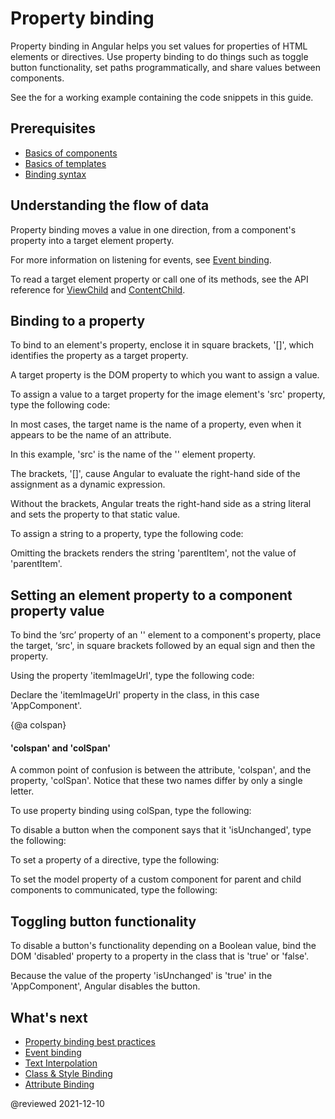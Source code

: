 # Property binding

Property binding in Angular helps you set values for properties of HTML elements or directives.  Use property binding to do things such as toggle button functionality, set paths programmatically, and share values between components.

<div class="alert is-helpful">

See the <live-example></live-example> for a working example containing the code snippets in this guide.

</div>

## Prerequisites

* [Basics of components](guide/architecture-components)
* [Basics of templates](guide/glossary#template)
* [Binding syntax](guide/binding-syntax)

## Understanding the flow of data

Property binding moves a value in one direction, from a component's property into a target element property.

<div class="alert is-helpful">

For more information on listening for events, see [Event binding](guide/event-binding).

</div>

To read a target element property or call one of its methods, see the API reference for [ViewChild](api/core/ViewChild) and [ContentChild](api/core/ContentChild).

## Binding to a property

To bind to an element's property, enclose it in square brackets, '[]', which identifies the property as a target property.

A target property is the DOM property to which you want to assign a value.

To assign a value to a target property for the image element's 'src' property, type the following code:

<code-example path="property-binding/src/app/app.component.html" region="property-binding" header="src/app/app.component.html"></code-example>

In most cases, the target name is the name of a property, even when it appears to be the name of an attribute.

In this example, 'src' is the name of the '<img>' element property.

The brackets, '[]', cause Angular to evaluate the right-hand side of the assignment as a dynamic expression.

Without the brackets, Angular treats the right-hand side as a string literal and sets the property to that static value.

To assign a string to a property, type the following code:

<code-example path="property-binding/src/app/app.component.html" region="no-evaluation" header="src/app.component.html"></code-example>

Omitting the brackets renders the string 'parentItem', not the value of 'parentItem'.

## Setting an element property to a component property value

To bind the ‘src’ property of an '<img>' element to a component's property, place the target, ‘src', in square brackets followed by an equal sign and then the property.

Using the property 'itemImageUrl', type the following code:

<code-example path="property-binding/src/app/app.component.html" region="property-binding" header="src/app/app.component.html"></code-example>

Declare the 'itemImageUrl' property in the class, in this case 'AppComponent'.

<code-example path="property-binding/src/app/app.component.ts" region="item-image" header="src/app/app.component.ts"></code-example>

{@a colspan}

#### 'colspan' and 'colSpan'

A common point of confusion is between the attribute, 'colspan', and the property, 'colSpan'.  Notice that these two names differ by only a single letter.

To use property binding using colSpan, type the following:

<code-example path="attribute-binding/src/app/app.component.html" region="colSpan" header="src/app/app.component.html"></code-example>

To disable a button when the component says that it 'isUnchanged', type the following:

<code-example path="property-binding/src/app/app.component.html" region="disabled-button" header="src/app/app.component.html"></code-example>

To set a property of a directive, type the following:

<code-example path="property-binding/src/app/app.component.html" region="class-binding" header="src/app/app.component.html"></code-example>

To set the model property of a custom component for parent and child components to communicated, type the following:

<code-example path="property-binding/src/app/app.component.html" region="model-property-binding" header="src/app/app.component.html"></code-example>


## Toggling button functionality

To disable a button's functionality depending on a Boolean value, bind the DOM 'disabled' property to a property in the class that is 'true' or 'false'.

<code-example path="property-binding/src/app/app.component.html" region="disabled-button" header="src/app/app.component.html"></code-example>

Because the value of the property 'isUnchanged' is 'true' in the 'AppComponent', Angular disables the button.

<code-example path="property-binding/src/app/app.component.ts" region="boolean" header="src/app/app.component.ts"></code-example>

## What's next

* [Property binding best practices](guide/property-binding-best-practices)
* [Event binding](guide/event-binding)
* [Text Interpolation](guide/interpolation)
* [Class & Style Binding](guide/class-binding)
* [Attribute Binding](guide/attribute-binding)

@reviewed 2021-12-10
